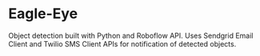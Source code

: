 # Eagle-Eye
Object detection built with Python and Roboflow API. Uses Sendgrid Email Client and Twilio SMS Client APIs for notification of detected objects.
